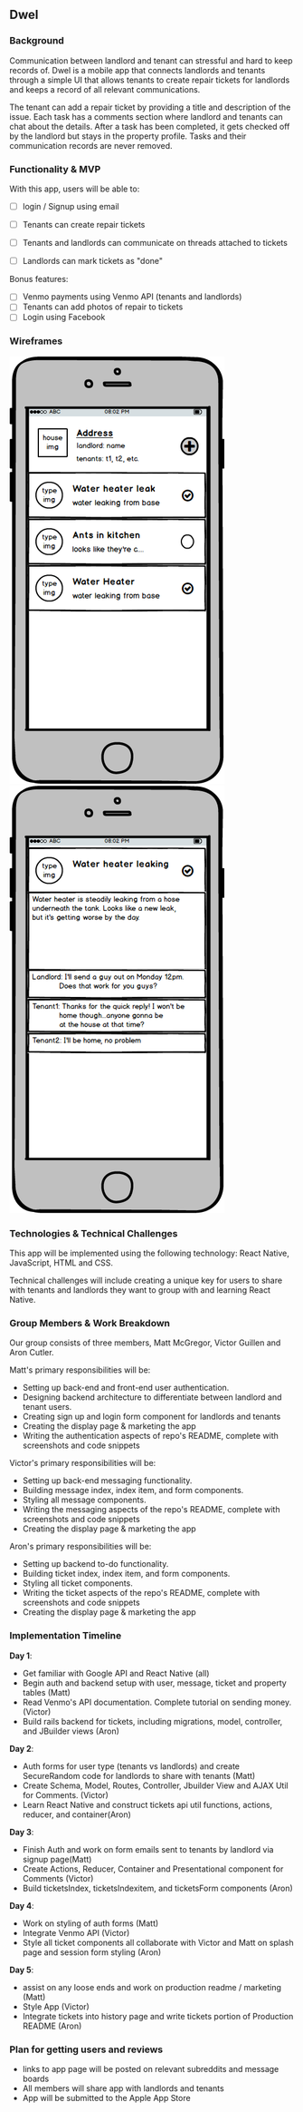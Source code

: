 ## Dwel

### Background

Communication between landlord and tenant can stressful and hard to keep records of. Dwel is a mobile app that connects landlords and tenants through a simple UI that allows tenants to create repair tickets for landlords and keeps a record of all relevant communications.

The tenant can add a repair ticket by providing a title and description of the issue. Each task has a comments section where landlord and tenants can chat about the details. After a task has been completed, it gets checked off by the landlord but stays in the property profile. Tasks and their communication records are never removed.


### Functionality & MVP

With this app, users will be able to:


- [ ] login / Signup using email
- [ ] Tenants can create repair tickets
- [ ] Tenants and landlords can communicate on threads attached to tickets
- [ ] Landlords can mark tickets as "done"


Bonus features:

- [ ] Venmo payments using Venmo API (tenants and landlords)
- [ ] Tenants can add photos of repair to tickets
- [ ] Login using Facebook

### Wireframes

![location_page](wireframes/location_home.png)
![ticket_page](wireframes/ticket_page.png)


### Technologies & Technical Challenges

This app will be implemented using the following technology: React Native,
JavaScript, HTML and CSS.


Technical challenges will include creating a unique key for users to share with
tenants and landlords they want to group with and learning React Native.


### Group Members & Work Breakdown

Our group consists of three members, Matt McGregor, Victor Guillen and Aron Cutler.  

Matt's primary responsibilities will be:

- Setting up back-end and front-end user authentication.
- Designing backend architecture to differentiate between landlord and tenant users.
- Creating sign up and login form component for landlords and tenants
- Creating the display page & marketing the app
- Writing the authentication aspects of repo's README, complete with screenshots and code snippets  

Victor's primary responsibilities will be:

- Setting up back-end messaging functionality.
- Building message index, index item, and form components.  
- Styling all message components.  
- Writing the messaging aspects of the repo's README, complete with screenshots and code snippets
- Creating the display page & marketing the app

Aron's primary responsibilities will be:

- Setting up backend to-do functionality.  
- Building ticket index, index item, and form components.  
- Styling all ticket components.  
- Writing the ticket aspects of the repo's README, complete with screenshots and code snippets
- Creating the display page & marketing the app

### Implementation Timeline

**Day 1**:
- Get familiar with Google API and React Native (all)
- Begin auth and backend setup with user, message, ticket and property tables (Matt)
- Read Venmo's API documentation. Complete tutorial on sending money. (Victor)
- Build rails backend for tickets, including migrations, model, controller, and JBuilder views (Aron)

**Day 2**:
-  Auth forms for user type (tenants vs landlords) and create SecureRandom code for landlords
   to share with tenants (Matt)
- Create Schema, Model, Routes, Controller, Jbuilder View and AJAX Util for Comments. (Victor)
- Learn React Native and construct tickets api util functions, actions, reducer, and container(Aron)


**Day 3**:
-  Finish Auth and work on form emails sent to tenants by landlord via signup page(Matt)
- Create Actions, Reducer, Container and Presentational component for Comments (Victor)
- Build ticketsIndex, ticketsIndexitem, and ticketsForm components (Aron)

**Day 4**:
-  Work on styling of auth forms (Matt)
- Integrate Venmo API (Victor)
- Style all ticket components all collaborate with Victor and Matt on splash page and session form styling (Aron)


**Day 5**:
- assist on any loose ends and work on production readme / marketing (Matt)
- Style App (Victor)
- Integrate tickets into history page and write tickets portion of Production README (Aron)

### Plan for getting users and reviews
- links to app page will be posted on relevant subreddits and message boards
- All members will share app with landlords and tenants
- App will be submitted to the Apple App Store  
